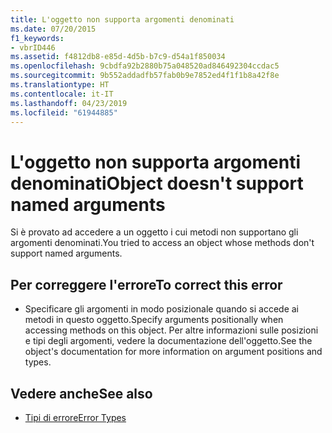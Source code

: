 ```yaml
---
title: L'oggetto non supporta argomenti denominati
ms.date: 07/20/2015
f1_keywords:
- vbrID446
ms.assetid: f4812db8-e85d-4d5b-b7c9-d54a1f850034
ms.openlocfilehash: 9cbdfa92b2880b75a048520ad846492304ccdac5
ms.sourcegitcommit: 9b552addadfb57fab0b9e7852ed4f1f1b8a42f8e
ms.translationtype: HT
ms.contentlocale: it-IT
ms.lasthandoff: 04/23/2019
ms.locfileid: "61944885"
---
```

# <a name="object-doesnt-support-named-arguments"></a><span data-ttu-id="ffae1-102">L'oggetto non supporta argomenti denominati</span><span class="sxs-lookup"><span data-stu-id="ffae1-102">Object doesn't support named arguments</span></span>
<span data-ttu-id="ffae1-103">Si è provato ad accedere a un oggetto i cui metodi non supportano gli argomenti denominati.</span><span class="sxs-lookup"><span data-stu-id="ffae1-103">You tried to access an object whose methods don't support named arguments.</span></span>  
  
## <a name="to-correct-this-error"></a><span data-ttu-id="ffae1-104">Per correggere l'errore</span><span class="sxs-lookup"><span data-stu-id="ffae1-104">To correct this error</span></span>  
  
- <span data-ttu-id="ffae1-105">Specificare gli argomenti in modo posizionale quando si accede ai metodi in questo oggetto.</span><span class="sxs-lookup"><span data-stu-id="ffae1-105">Specify arguments positionally when accessing methods on this object.</span></span> <span data-ttu-id="ffae1-106">Per altre informazioni sulle posizioni e tipi degli argomenti, vedere la documentazione dell'oggetto.</span><span class="sxs-lookup"><span data-stu-id="ffae1-106">See the object's documentation for more information on argument positions and types.</span></span>  
  
## <a name="see-also"></a><span data-ttu-id="ffae1-107">Vedere anche</span><span class="sxs-lookup"><span data-stu-id="ffae1-107">See also</span></span>

- [<span data-ttu-id="ffae1-108">Tipi di errore</span><span class="sxs-lookup"><span data-stu-id="ffae1-108">Error Types</span></span>](../../visual-basic/programming-guide/language-features/error-types.md)
